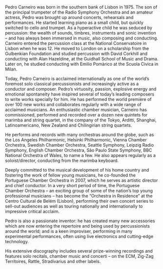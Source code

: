 Pedro Carneiro was born in the southern bank of Lisbon in 1975. The son of the principal trumpeter of the Radio Symphony Orchestra and an amateur actress, Pedro was brought up around concerts, rehearsals and performances. He started learning piano as a small child, but quickly switched to cello and trumpet. As a hyperactive child he was seduced by percussion: the wealth of sounds, timbres, instruments and sonic invention – and has always been immersed in music, also composing and conducting. Carneiro entered the percussion class at the National Conservatoire in Lisbon when he was 12. He moved to London on a scholarship from the Gulbenkian Foundation and studied percussion with David Corkhill and conducting with Alan Hazeldine, at the Guidhall School of Music and Drama. Later on, he studied conducting with Emilio Pomàrico at the Scuola Civica in Milan.

Today, Pedro Carneiro is acclaimed internationally as one of the world’s foremost solo classical percussionists and increasingly active as a conductor and composer. Pedro’s virtuosity, passion, explosive energy and emotional spontaneity have inspired several of today’s leading composers to write works specially for him. He has performed the world première of over 100 new works and collaborates regularly with a wide range of acclaimed musicians. An enthusiastic chamber musician, Carneiro has commissioned, performed and recorded over a dozen new quintets for marimba and string quartet, in the company of the Tokyo, Arditti, Shanghai, Latinoamericano, New Zealand and Chilingirian string quartets.

He performs and records with many orchestras around the globe, such as the Los Angeles Philharmonic, Helsinki Philharmonic, Vienna Chamber Orchestra, Swedish Chamber Orchestra, Seattle Symphony, Leipzig Radio Symphony, English Chamber Orchestra, São Paulo State Symphony, BBC National Orchestra of Wales, to name a few. He also appears regularly as a soloist/director, conducting from the marimba keyboard.

Deeply committed to the musical development of his home country and fostering the work of fellow young musicians, he co-founded the Portuguese Chamber Orchestra in 2007, which he serves as artistic director and chief conductor. In a very short period of time, the Portuguese Chamber Orchestra – an exciting group of some of the nation’s top young professional musicians – has become the “Orchestra in Residence” at the Centro Cultural de Belém (Lisbon), performing their own concert series to sell-out audiences as well as touring nationally and internationally to impressive critical acclaim.

Pedro is also a passionate inventor: he has created many new accessories which are now entering the repertoire and being used by percussionists around the world; and is a keen improviser, performing in many experimental performances, often using live electronics and cutting-edge technology.

His extensive discography includes several prize-winning recordings and features solo recitals, chamber music and concerti – on the ECM, Zig-Zag Territoires, Rattle, Stradivarius and other labels.
